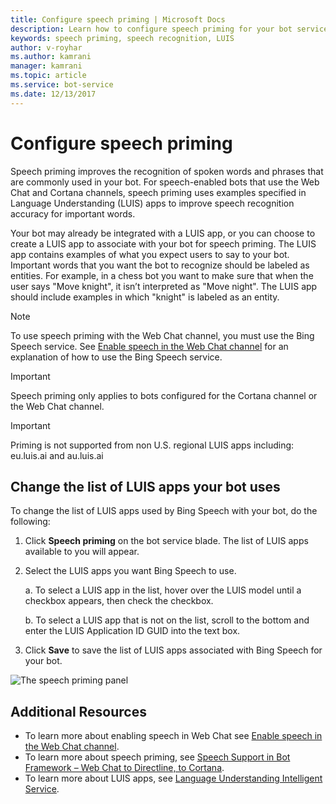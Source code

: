 ```yaml
---
title: Configure speech priming | Microsoft Docs
description: Learn how to configure speech priming for your bot service using the Azure Portal.
keywords: speech priming, speech recognition, LUIS
author: v-royhar
ms.author: kamrani
manager: kamrani
ms.topic: article
ms.service: bot-service
ms.date: 12/13/2017
---
```


# Configure speech priming

Speech priming improves the recognition of spoken words and phrases that are commonly used in your bot. For speech-enabled bots that use the Web Chat and Cortana channels, speech priming uses examples specified in Language Understanding (LUIS) apps to improve speech recognition accuracy for important words.

Your bot may already be integrated with a LUIS app, or you can choose to create a LUIS app to associate with your bot for speech priming. The LUIS app contains examples of what you expect users to say to your bot. Important words that you want the bot to recognize should be labeled as entities. For example, in a chess bot you want to make sure that when the user says "Move knight", it isn’t interpreted as "Move night". The LUIS app should include examples in which "knight" is labeled as an entity.

> [!NOTE]
> To use speech priming with the Web Chat channel, you must use the Bing Speech service. See [Enable speech in the Web Chat channel](~/bot-service-channel-connect-webchat-speech.md) for an explanation of how to use the Bing Speech service.

> [!IMPORTANT]
> Speech priming only applies to bots configured for the Cortana channel or the Web Chat channel.

> [!IMPORTANT]
> Priming is not supported from non U.S. regional LUIS apps including: eu.luis.ai and au.luis.ai

## Change the list of LUIS apps your bot uses

To change the list of LUIS apps used by Bing Speech with your bot, do the following:

1. Click **Speech priming** on the bot service blade. The list of LUIS apps available to you will appear.
2. Select the LUIS apps you want Bing Speech to use.
 
    a. To select a LUIS app in the list, hover over the LUIS model until a checkbox appears, then check the checkbox.
     
    b. To select a LUIS app that is not on the list, scroll to the bottom and enter the LUIS Application ID GUID into the text box.
     
3. Click **Save** to save the list of LUIS apps associated with Bing Speech for your bot.

![The speech priming panel](~/media/bot-service-manage-speech-priming/speech-priming.png)

## Additional Resources

- To learn more about enabling speech in Web Chat see [Enable speech in the Web Chat channel](~/bot-service-channel-connect-webchat-speech.md).
- To learn more about speech priming, see [Speech Support in Bot Framework – Web Chat to Directline, to Cortana](https://blog.botframework.com/2017/06/26/Speech-To-Text/).
- To learn more about LUIS apps, see [Language Understanding Intelligent Service](https://www.luis.ai).
